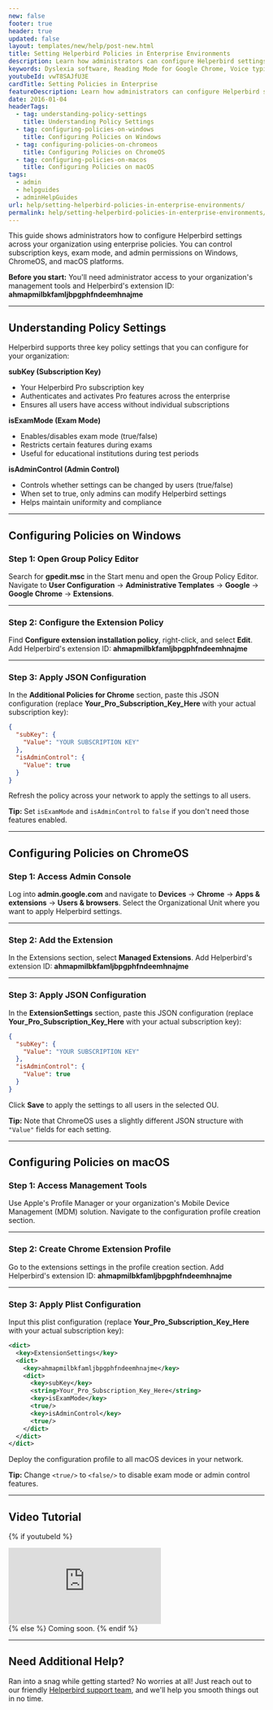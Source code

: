 ```yaml
---
new: false
footer: true
header: true
updated: false
layout: templates/new/help/post-new.html
title: Setting Helperbird Policies in Enterprise Environments
description: Learn how administrators can configure Helperbird settings across Windows, ChromeOS, and macOS platforms using managed policies for subscription keys, exam mode, and admin controls.
keywords: Dyslexia software, Reading Mode for Google Chrome, Voice typing for chrome, Text to speech for chrome, text reader, Immersive Reader, dyslexia fonts, accessibility software, dyslexia software, Helperbird for Edge, Helperbird for Firefox, Helperbird for Chrome, Opendyslexic for Chrome, OpenDyslexic, enterprise policy, Chrome extension policy
youtubeId: vwT8SAJfU3E
cardTitle: Setting Policies in Enterprise
featureDescription: Learn how administrators can configure Helperbird settings across Windows, ChromeOS, and macOS platforms using managed policies for subscription keys, exam mode, and admin controls.
date: 2016-01-04
headerTags:
  - tag: understanding-policy-settings
    title: Understanding Policy Settings
  - tag: configuring-policies-on-windows
    title: Configuring Policies on Windows
  - tag: configuring-policies-on-chromeos
    title: Configuring Policies on ChromeOS
  - tag: configuring-policies-on-macos
    title: Configuring Policies on macOS
tags:
  - admin
  - helpguides
  - adminHelpGuides
url: help/setting-helperbird-policies-in-enterprise-environments/
permalink: help/setting-helperbird-policies-in-enterprise-environments/
---
```


This guide shows administrators how to configure Helperbird settings across your organization using enterprise policies. You can control subscription keys, exam mode, and admin permissions on Windows, ChromeOS, and macOS platforms.

**Before you start:** You'll need administrator access to your organization's management tools and Helperbird's extension ID: **ahmapmilbkfamljbpgphfndeemhnajme**

---

## Understanding Policy Settings

Helperbird supports three key policy settings that you can configure for your organization:

**subKey (Subscription Key)**
- Your Helperbird Pro subscription key
- Authenticates and activates Pro features across the enterprise
- Ensures all users have access without individual subscriptions

**isExamMode (Exam Mode)**
- Enables/disables exam mode (true/false)
- Restricts certain features during exams
- Useful for educational institutions during test periods

**isAdminControl (Admin Control)**
- Controls whether settings can be changed by users (true/false)
- When set to true, only admins can modify Helperbird settings
- Helps maintain uniformity and compliance

---

## Configuring Policies on Windows

### Step 1: Open Group Policy Editor

Search for **gpedit.msc** in the Start menu and open the Group Policy Editor. Navigate to **User Configuration** → **Administrative Templates** → **Google** → **Google Chrome** → **Extensions**.

---

### Step 2: Configure the Extension Policy

Find **Configure extension installation policy**, right-click, and select **Edit**. Add Helperbird's extension ID: **ahmapmilbkfamljbpgphfndeemhnajme**

---

### Step 3: Apply JSON Configuration

In the **Additional Policies for Chrome** section, paste this JSON configuration (replace **Your_Pro_Subscription_Key_Here** with your actual subscription key):

```json
{
  "subKey": {
    "Value": "YOUR SUBSCRIPTION KEY"
  },
  "isAdminControl": {
    "Value": true
  }
}
```

Refresh the policy across your network to apply the settings to all users.

**Tip:** Set `isExamMode` and `isAdminControl` to `false` if you don't need those features enabled.

---

## Configuring Policies on ChromeOS

### Step 1: Access Admin Console

Log into **admin.google.com** and navigate to **Devices** → **Chrome** → **Apps & extensions** → **Users & browsers**. Select the Organizational Unit where you want to apply Helperbird settings.

---

### Step 2: Add the Extension

In the Extensions section, select **Managed Extensions**. Add Helperbird's extension ID: **ahmapmilbkfamljbpgphfndeemhnajme**

---

### Step 3: Apply JSON Configuration

In the **ExtensionSettings** section, paste this JSON configuration (replace **Your_Pro_Subscription_Key_Here** with your actual subscription key):

```json
{
  "subKey": {
    "Value": "YOUR SUBSCRIPTION KEY"
  },
  "isAdminControl": {
    "Value": true
  }
}
```

Click **Save** to apply the settings to all users in the selected OU.

**Tip:** Note that ChromeOS uses a slightly different JSON structure with `"Value"` fields for each setting.

---

## Configuring Policies on macOS

### Step 1: Access Management Tools

Use Apple's Profile Manager or your organization's Mobile Device Management (MDM) solution. Navigate to the configuration profile creation section.

---

### Step 2: Create Chrome Extension Profile

Go to the extensions settings in the profile creation section. Add Helperbird's extension ID: **ahmapmilbkfamljbpgphfndeemhnajme**

---

### Step 3: Apply Plist Configuration

Input this plist configuration (replace **Your_Pro_Subscription_Key_Here** with your actual subscription key):

```xml
<dict>
  <key>ExtensionSettings</key>
  <dict>
    <key>ahmapmilbkfamljbpgphfndeemhnajme</key>
    <dict>
      <key>subKey</key>
      <string>Your_Pro_Subscription_Key_Here</string>
      <key>isExamMode</key>
      <true/>
      <key>isAdminControl</key>
      <true/>
    </dict>
  </dict>
</dict>
```

Deploy the configuration profile to all macOS devices in your network.

**Tip:** Change `<true/>` to `<false/>` to disable exam mode or admin control features.

---

## Video Tutorial

{% if youtubeId %}
<div class="aspect-w-16 aspect-h-9 mt-12 mb-12">
<iframe id="videos" src="https://www.youtube-nocookie.com/embed/{{youtubeId}}" title="YouTube video player" frameborder="0" allow="accelerometer; autoplay; clipboard-write; encrypted-media; gyroscope; picture-in-picture; web-share" allowfullscreen></iframe>
</div>
{% else %}
Coming soon.
{% endif %}

---

## Need Additional Help?

Ran into a snag while getting started? No worries at all! Just reach out to our friendly [Helperbird support team](/support/), and we'll help you smooth things out in no time.